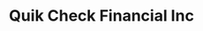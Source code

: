 ---
title: Quik Check Financial Inc
slug: quik-check-financial-inc
updated-on: '2024-05-30T13:44:31.749Z'
created-on: '2024-05-30T13:41:46.671Z'
published-on: '2024-05-30T13:54:32.469Z'
f_city-state-2:
- cms/city/lewiston-id.md
- cms/city/bozeman-mt.md
- cms/city/newport-or.md
f_locations:
- cms/payday-loan/quik-check-financial-inc-25613.md
- cms/payday-loan/quik-check-financial-inc-25614.md
- cms/payday-loan/quik-check-financial-inc-25615.md
f_states:
- cms/state/idaho.md
- cms/state/montana.md
- cms/state/oregon.md
layout: '[company].html'
tags: company
---